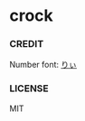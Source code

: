 # crock













### CREDIT

Number font: [りぃ](http://aoirii.babyblue.jp/font/riipopkk/index.html)

### LICENSE

MIT

